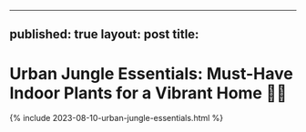 
---
published: true
layout: post
title: <h1>Urban Jungle Essentials: Must-Have Indoor Plants for a Vibrant Home 🌿🏡</h1>
---
{% include 2023-08-10-urban-jungle-essentials.html %}
